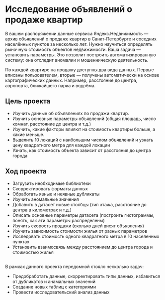 # Исследование объявлений о продаже квартир

В вашем распоряжении данные сервиса Яндекс.Недвижимость — архив объявлений о продаже квартир в Санкт-Петербурге и соседних населённых пунктов за несколько лет. Нужно научиться определять рыночную стоимость объектов недвижимости. Ваша задача — установить параметры. Это позволит построить автоматизированную систему: она отследит аномалии и мошенническую деятельность.

По каждой квартире на продажу доступны два вида данных. Первые вписаны пользователем, вторые — получены автоматически на основе картографических данных. Например, расстояние до центра, аэропорта, ближайшего парка и водоёма.

## Цель проекта

- Изучить данные об объявлениях по продажи квартир.
- Изучить основные параметры объявлений (общая площадь, число комнат, расстояние до центра и т.д.)
- Изучить, какие факторы влияют на стоимость квартиры больше, а какие меньше.
- Выделить 10 локаций с наибольшим числом объявлений и узнать цену квадратного метра для каждой локации
- Узнать, как стоимость объекта зависит от расстояния до центра города

## Ход проекта

- Загрузить необходимые библиотеки
- Скорректировать форматы данных
- Обработать явные и неявные дубликаты
- Изучить аномальные значения
- Добавить в датасет новые столбцы (тип этажа, расстояние до центра в километрах и т.д.)
- Описать основные параметры датасета (построить гистограммы, понять, как эти параметры распределены)
- Изучить скорость продажи (сколько дней висят объявления)
- Изучить зависимость стоимости жилья от разных параметров
- Исследовать стоимость одного квадратного метра в 10 населенных пунктах
- Установить взаимосвязь между расстоянием до центра города и стоимостью жилья

##
В рамках данного проекта передомной стояло несколько задач:

- Предобработать данные, скорректировать типы данных, избавиться от дубликатов и анамальных значений
- Создание новых таблиц с категориями
- Провести исследовательский анализ данных

